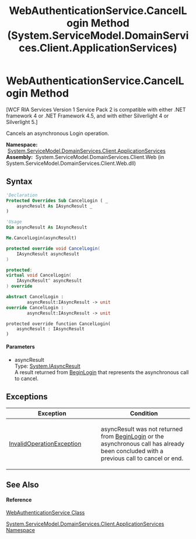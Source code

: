 ﻿---
title: WebAuthenticationService.CancelLogin Method  (System.ServiceModel.DomainServices.Client.ApplicationServices)
TOCTitle: CancelLogin Method
ms:assetid: M:System.ServiceModel.DomainServices.Client.ApplicationServices.WebAuthenticationService.CancelLogin(System.IAsyncResult)
ms:mtpsurl: https://msdn.microsoft.com/en-us/library/system.servicemodel.domainservices.client.applicationservices.webauthenticationservice.cancellogin(v=VS.91)
ms:contentKeyID: 28898970
ms.date: 01/27/2012
mtps_version: v=VS.91
f1_keywords:
- System.ServiceModel.DomainServices.Client.ApplicationServices.WebAuthenticationService.CancelLogin
dev_langs:
- CSharp
- JScript
- VB
- FSharp
- c++
api_location:
- System.ServiceModel.DomainServices.Client.Web.dll
api_name:
- System.ServiceModel.DomainServices.Client.ApplicationServices.WebAuthenticationService.CancelLogin
api_type:
- Managed
topic_type:
- apiref
- kbSyntax
product_family_name: VS
ROBOTS: INDEX,FOLLOW
---

# WebAuthenticationService.CancelLogin Method

\[WCF RIA Services Version 1 Service Pack 2 is compatible with either .NET framework 4 or .NET Framework 4.5, and with either Silverlight 4 or Silverlight 5.\]

Cancels an asynchronous Login operation.

**Namespace:**  [System.ServiceModel.DomainServices.Client.ApplicationServices](ff457765\(v=vs.91\).md)  
**Assembly:**  System.ServiceModel.DomainServices.Client.Web (in System.ServiceModel.DomainServices.Client.Web.dll)

## Syntax

``` vb
'Declaration
Protected Overrides Sub CancelLogin ( _
    asyncResult As IAsyncResult _
)
```

``` vb
'Usage
Dim asyncResult As IAsyncResult

Me.CancelLogin(asyncResult)
```

``` csharp
protected override void CancelLogin(
    IAsyncResult asyncResult
)
```

``` c++
protected:
virtual void CancelLogin(
    IAsyncResult^ asyncResult
) override
```

``` fsharp
abstract CancelLogin : 
        asyncResult:IAsyncResult -> unit 
override CancelLogin : 
        asyncResult:IAsyncResult -> unit 
```

``` jscript
protected override function CancelLogin(
    asyncResult : IAsyncResult
)
```

#### Parameters

  - asyncResult  
    Type: [System.IAsyncResult](https://msdn.microsoft.com/en-us/library/ft8a6455)  
    A result returned from [BeginLogin](https://msdn.microsoft.com/en-us/library/m:system.servicemodel.domainservices.client.applicationservices.webauthenticationservice.beginlogin\(system.servicemodel.domainservices.client.applicationservices.loginparameters%2csystem.asynccallback%2csystem.object\)\(v=VS.91\)) that represents the asynchronous call to cancel.  

## Exceptions

<table>
<colgroup>
<col style="width: 50%" />
<col style="width: 50%" />
</colgroup>
<thead>
<tr class="header">
<th>Exception</th>
<th>Condition</th>
</tr>
</thead>
<tbody>
<tr class="odd">
<td><a href="https://msdn.microsoft.com/en-us/library/2asft85a">InvalidOperationException</a></td>
<td><p>asyncResult was not returned from <a href="ff457868(v=vs.91).md">BeginLogin</a> or the asynchronous call has already been concluded with a previous call to cancel or end.</p></td>
</tr>
</tbody>
</table>

## See Also

#### Reference

[WebAuthenticationService Class](ff457928\(v=vs.91\).md)

[System.ServiceModel.DomainServices.Client.ApplicationServices Namespace](ff457765\(v=vs.91\).md)

